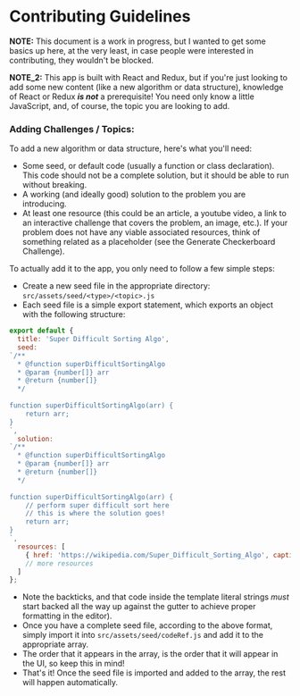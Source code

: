 # Contributing Guidelines

**NOTE:** This document is a work in progress, but I wanted to get some basics up here, at the very least, in case people were interested in contributing, they wouldn't be blocked. 

**NOTE_2:** This app is built with React and Redux, but if you're just looking to add some new content (like a new algorithm or data structure), knowledge of React or Redux _**is not**_ a prerequisite! You need only know a little JavaScript, and, of course, the topic you are looking to add.

### Adding Challenges / Topics:
To add a new algorithm or data structure, here's what you'll need:
- Some seed, or default code (usually a function or class declaration). This code should not be a complete solution, but it should be able to run without breaking. 
- A working (and ideally good) solution to the problem you are introducing. 
- At least one resource (this could be an article, a youtube video, a link to an interactive challenge that covers the problem, an image, etc.). If your problem does not have any viable associated resources, think of something related as a placeholder (see the Generate Checkerboard Challenge).

To actually add it to the app, you only need to follow a few simple steps:
- Create a new seed file in the appropriate directory: `src/assets/seed/<type>/<topic>.js`
- Each seed file is a simple export statement, which exports an object with the following structure:
```js
export default {
  title: 'Super Difficult Sorting Algo',
  seed: 
`/**
  * @function superDifficultSortingAlgo
  * @param {number[]} arr
  * @return {number[]}
  */
  
function superDifficultSortingAlgo(arr) {
    return arr;
}
`,
  solution:
`/**
  * @function superDifficultSortingAlgo
  * @param {number[]} arr
  * @return {number[]}
  */
  
function superDifficultSortingAlgo(arr) {
    // perform super difficult sort here
    // this is where the solution goes!
    return arr;
}
`,
  resources: [
    { href: 'https://wikipedia.com/Super_Difficult_Sorting_Algo', caption: 'Wikipedia' }
    // more resources
  ]
};
```
- Note the backticks, and that code inside the template literal strings _must_ start backed all the way up against the gutter to achieve proper formatting in the editor).
- Once you have a complete seed file, according to the above format, simply import it into `src/assets/seed/codeRef.js` and add it to the appropriate array. 
- The order that it appears in the array, is the order that it will appear in the UI, so keep this in mind!
- That's it! Once the seed file is imported and added to the array, the rest will happen automatically. 
  
